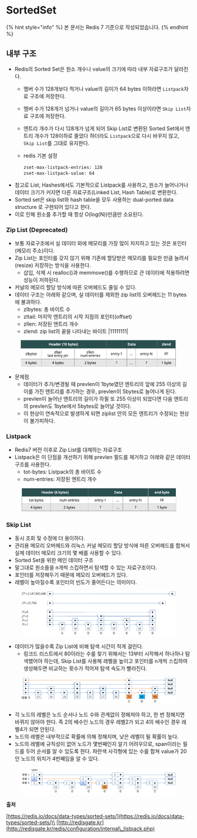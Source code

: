 # SortedSet

{% hint style="info" %}
본 문서는 Redis 7 기준으로 작성되었습니다.
{% endhint %}

## 내부 구조

* Redis의 Sorted Set은 원소 개수나 value의 크기에 따라 내부 자료구조가 달라진다.
  * 멤버 수가 128개보다 적거나 value의 길이가 64 bytes 이하라면 `Listpack`자료 구조에 저장한다.
  * 멤버 수가 128개가 넘거나 value의 길이가 65 bytes 이상이라면 `Skip List`자료 구조에 저장한다.
  * 엔트리 개수가 다시 128개가 넘게 되어 Skip List로 변환된 Sorted Set에서 엔트리 개수가 128이하로 줄었다 하더라도 `Listpack`으로 다시 바꾸지 않고, `Skip List`를 그대로 유지한다.
  *   redis 기본 설정

      ```
      zset-max-listpack-entries: 128
      zset-max-listpack-value: 64
      ```
* 참고로 List, Hashes에서도 기본적으로 Listpack를 사용하고, 원소가 늘어나거나 데이터 크기가 커지면 다른 자료구조(Linked List, Hash Table)로 변환한다.
* Sorted set은 skip list와 hash table을 모두 사용하는 dual-ported data structure 로 구현되어 있다고 한다.
* 이로 인해 원소를 추가할 때 항상 O(log(N))만큼만 소요된다.

### Zip List (Deprecated)

* 보통 자료구조에서 실 데이터 외에 메모리를 가장 많이 차지하고 있는 것은 포인터(메모리 주소)이다.
* Zip List는 포인터를 갖지 않기 위해 기존에 할당받은 메모리를 필요한 만큼 늘려서(resize) 저장하는 방식을 사용한다.
  * 삽입, 삭제 시 realloc()과 memmove()를 수행하므로 큰 데이터에 적용하려면 성능이 저하된다.
* 커널의 메모리 할당 방식에 따른 오버헤드도 줄일 수 있다.
* 데이터 구조는 아래와 같으며, 실 데이터를 제외한 zip list의 오버헤드는 11 bytes에 불과하다.
  * zlbytes: 총 바이트 수
  * zltail: 마지막 엔트리의 시작 지점의 포인터(offset)
  * zllen: 저장된 엔트리 개수
  * zlend: zip list의 끝을 나타내는 바이트 |11111111|

<figure><img src="../../../.gitbook/assets/Untitled (3).png" alt=""><figcaption></figcaption></figure>

* 문제점
  * 데이터가 추가/변경될 때 prevlen이 1byte였던 엔트리의 앞에 255 이상의 길이를 가진 엔트리를 추가하는 경우, prevlen이 5bytes로 늘어나게 된다.
  * prevlen이 늘어난 엔트리의 길이가 하필 또 255 이상이 되었다면 다음 엔트리의 prevlen도 1byte에서 5bytes로 늘어날 것이다.
  * 이 현상이 연속적으로 발생하게 되면 ziplist 안의 모든 엔트리가 수정되는 현상이 불가피하다.

### Listpack

* Redis7 버전 이후로 Zip List를 대체하는 자료구조
* Listpack은 이 단점을 개선하기 위해 prevlen 필드를 제거하고 아래와 같은 데이터 구조를 사용한다.
  * tot-bytes: Listpack의 총 바이트 수
  * num-entries: 저장된 엔트리 개수

<figure><img src="../../../.gitbook/assets/Untitled 1 (1).png" alt=""><figcaption></figcaption></figure>

### Skip List

* 동시 조회 및 수정에 더 용이하다.
* 관리용 메모리 오버헤드와 리눅스 커널 메모리 할당 방식에 따른 오버헤드를 합쳐서 실제 데이터 메모리 크기의 몇 배를 사용할 수 있다.
* Sorted Set을 위한 메인 데이터 구조
* 말그대로 원소들을 n개씩 스킵하면서 탐색할 수 있는 자료구조이다.
* 포인터를 저장해두기 때문에 메모리 오버헤드가 있다.
* 레벨이 높아질수록 포인터의 빈도가 줄어든다는 의미이다.

<figure><img src="../../../.gitbook/assets/Untitled 2 (2).png" alt=""><figcaption></figcaption></figure>

* 데이터가 많을수록 Zip List에 비해 탐색 시간이 적게 걸린다.
  * 링크드 리스트에서 80이라는 수를 찾기 위해서는 13부터 시작해서 하나하나 탐색했어야 하는데, Skip List를 사용해 레벨을 높이고 포인터를 n개씩 스킵하여 생성해두면 비교하는 횟수가 적어져 탐색 속도가 빨라진다.

<figure><img src="../../../.gitbook/assets/Untitled 3.png" alt=""><figcaption></figcaption></figure>

* 각 노드의 레벨은 노드 순서나 노드 수와 관계없이 정해져야 하고, 한 번 정해지면 바뀌지 않아야 한다. 즉 2의 배수인 노드의 경우 레벨2가 되고 4의 배수인 경우 레벨4가 되면 안된다.
* 노드의 레벨은 내부적으로 확률에 의해 정해지며, 낮은 레벨이 될 확률이 높다.
* 노드의 레벨에 규칙성이 없어 노드가 몇번째인지 알기 어려우므로, span이라는 필드를 두어 순서를 알 수 있도록 한다. 파란색 사각형에 있는 수를 합쳐 value가 20인 노드의 위치가 4번째임을 알 수 있다.

<figure><img src="../../../.gitbook/assets/Untitled 4.png" alt=""><figcaption></figcaption></figure>

**출처**

[https://redis.io/docs/data-types/sorted-sets/](https://redis.io/docs/data-types/sorted-sets/)\
[http://redisgate.kr](http://redisgate.kr/redis/configuration/internal\_listpack.php)
